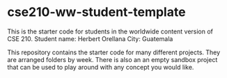 # cse210-ww-student-template
This is the starter code for students in the worldwide content version of CSE 210.
Student name: Herbert Orellana
City: Guatemala

This repository contains the starter code for many different projects. They are arranged folders by week. There is also an an empty sandbox project that can be used to play around with any concept you would like.
